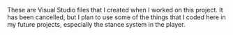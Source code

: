 These are Visual Studio files that I created when I worked on this project. It has been cancelled, but I plan to use some of the things that I coded here in my future projects, especially the stance system in the player.

